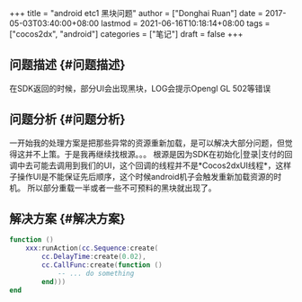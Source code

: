 +++
title = "android etc1 黑块问题"
author = ["Donghai Ruan"]
date = 2017-05-03T03:40:00+08:00
lastmod = 2021-06-16T10:18:14+08:00
tags = ["cocos2dx", "android"]
categories = ["笔记"]
draft = false
+++

## 问题描述 {#问题描述}

在SDK返回的时候，部分UI会出现黑块，LOG会提示Opengl GL 502等错误


## 问题分析 {#问题分析}

一开始我的处理方案是把那些异常的资源重新加载，是可以解决大部分问题，但觉得这并不上策。于是我再继续找根源。。。
根源是因为SDK在初始化|登录|支付的回调中去可能去调用到我们的UI，这个回调的线程并不是\*Cocos2dxUI线程\*，这样子操作UI是不能保证先后顺序，这个时候android机子会触发重新加载资源的时机。
所以部分重载一半或者一些不可预料的黑块就出现了。


## 解决方案 {#解决方案}

```lua
function ()
    xxx:runAction(cc.Sequence:create(
        cc.DelayTime:create(0.02),
        cc.CallFunc:create(function ()
            -- ... do something
        end)))
end
```
